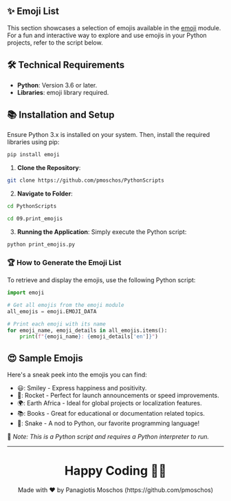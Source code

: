 ## :sparkles: Emoji List

This section showcases a selection of emojis available in the [emoji](https://pypi.org/project/emoji/) module. For a fun and interactive way to explore and use emojis in your Python projects, refer to the script below.

## 🛠️ Technical Requirements

- **Python**: Version 3.6 or later.
- **Libraries**: emoji library required.

## 📚 Installation and Setup
Ensure Python 3.x is installed on your system. Then, install the required libraries using pip:
```bash
pip install emoji
```

1. **Clone the Repository**:
```bash
git clone https://github.com/pmoschos/PythonScripts
```
2. **Navigate to Folder**:
```bash
cd PythonScripts
```

```bash
cd 09.print_emojis
```

3. **Running the Application**:
Simply execute the Python script:
```bash
python print_emojis.py
```

### :trophy: How to Generate the Emoji List
To retrieve and display the emojis, use the following Python script:

```python
import emoji

# Get all emojis from the emoji module
all_emojis = emoji.EMOJI_DATA

# Print each emoji with its name
for emoji_name, emoji_details in all_emojis.items():
    print(f"{emoji_name}: {emoji_details['en']}")
```

## :heart_eyes: Sample Emojis 
Here's a sneak peek into the emojis you can find:

- 😃: Smiley - Express happiness and positivity.
- 🚀: Rocket - Perfect for launch announcements or speed improvements.
- 🌍: Earth Africa - Ideal for global projects or localization features.
- 📚: Books - Great for educational or documentation related topics.
- 🐍: Snake - A nod to Python, our favorite programming language!

🔗 *Note: This is a Python script and requires a Python interpreter to run.*

---

<h1 align=center>Happy Coding 👨‍💻 </h1>

<p align="center">
  Made with ❤️ by Panagiotis Moschos (https://github.com/pmoschos)
</p>